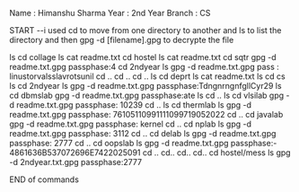 Name : Himanshu Sharma
Year : 2nd Year
Branch : CS

START 
--i used cd to move from one directory to another and ls to list the directory and then gpg -d [filename].gpg to decrypte the file

ls
cd collage
ls
cat readme.txt
cd hostel
ls
cat readme.txt
cd sqtr
gpg -d readme.txt.gpg
passphase:4
cd 2ndyear
ls
gpg -d readme.txt.gpg
pass : linustorvalsslavrotsunil
cd ..
cd ..
cd ..
ls
cd deprt
ls
cat readme.txt
ls
cd cs
ls
cd 2ndyear
ls
gpg -d readme.txt.gpg
passphase:TdngnrngnfgllCyr29
ls
cd dbmslab
gpg -d readme.txt.gpg
passphase:ate
ls
cd ..
ls
cd vlsilab
gpg -d readme.txt.gpg
passphase: 10239
cd ..
ls 
cd thermlab
ls 
gpg -d readme.txt.gpg
passphase: 76105110991111099719052022
cd ..
cd javalab
gpg -d readme.txt.gpg
passphase: kernel
cd ..
cd nplab
ls
gpg -d readme.txt.gpg
passphase: 3112
cd ..
cd delab 
ls 
gpg -d readme.txt.gpg
passphase: 2777
cd ..
cd oopslab
ls
gpg -d readme.txt.gpg
passphase:- 4861636B537072696E7422025091
cd ..
cd..
cd..
cd..
cd hostel/mess
ls
gpg -d 2ndyear.txt.gpg
passphase:2777

END of commands


